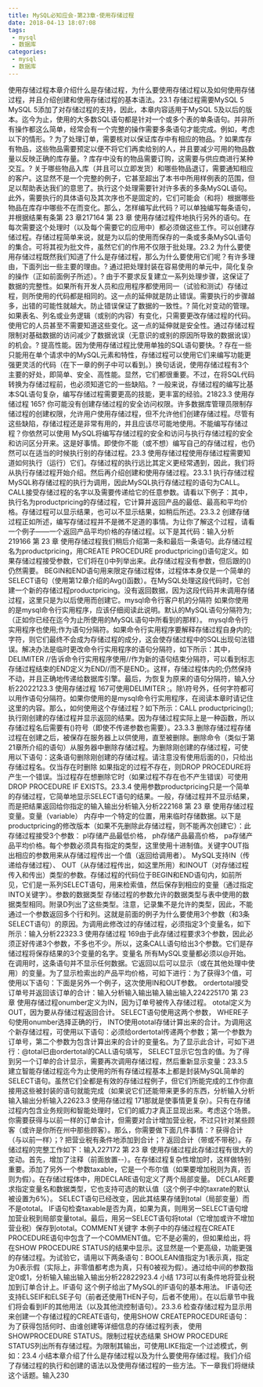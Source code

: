 ```yaml
---
title: MySQL必知应会-第23章-使用存储过程
date: 2018-04-13 18:07:08
tags:
 - mysql
 - 数据库
categories:
 - mysql
 - 数据库
---
```


使用存储过程本章介绍什么是存储过程，为什么要使用存储过程以及如何使用存储过程，并且介绍创建和使用存储过程的基本语法。23.1 存储过程需要MySQL 5 MySQL 5添加了对存储过程的支持，因此，本章内容适用于MySQL 5及以后的版本。迄今为止，使用的大多数SQL语句都是针对一个或多个表的单条语句。并非所有操作都这么简单，经常会有一个完整的操作需要多条语句才能完成。例如，考虑以下的情形。? 为了处理订单，需要核对以保证库存中有相应的物品。? 如果库存有物品，这些物品需要预定以便不将它们再卖给别的人，并且要减少可用的物品数量以反映正确的库存量。? 库存中没有的物品需要订购，这需要与供应商进行某种交互。? 关于哪些物品入库（并且可以立即发货）和哪些物品退订，需要通知相应的客户。这显然不是一个完整的例子，它甚至超出了本书中所用样例表的范围，但足以帮助表达我们的意思了。执行这个处理需要针对许多表的多条MySQL语句。此外，需要执行的具体语句及其次序也不是固定的，它们可能会（和将）根据哪些物品在库存中哪些不在而变化。那么，怎样编写此代码？可以单独编写每条语句，并根据结果有条第 23 章217164 第 23 章 使用存储过程件地执行另外的语句。在每次需要这个处理时（以及每个需要它的应用中）都必须做这些工作。可以创建存储过程。存储过程简单来说，就是为以后的使用而保存的一条或多条MySQL语句的集合。可将其视为批文件，虽然它们的作用不仅限于批处理。23.2 为什么要使用存储过程既然我们知道了什么是存储过程，那么为什么要使用它们呢？有许多理由，下面列出一些主要的理由。? 通过把处理封装在容易使用的单元中，简化复杂的操作（正如前面例子所述）。? 由于不要求反复建立一系列处理步骤，这保证了数据的完整性。如果所有开发人员和应用程序都使用同一（试验和测试）存储过程，则所使用的代码都是相同的。这一点的延伸就是防止错误。需要执行的步骤越多，出错的可能性就越大。防止错误保证了数据的一致性。? 简化对变动的管理。如果表名、列名或业务逻辑（或别的内容）有变化，只需要更改存储过程的代码。使用它的人员甚至不需要知道这些变化。这一点的延伸就是安全性。通过存储过程限制对基础数据的访问减少了数据讹误（无意识的或别的原因所导致的数据讹误）的机会。? 提高性能。因为使用存储过程比使用单独的SQL语句要快。? 存在一些只能用在单个请求中的MySQL元素和特性，存储过程可以使用它们来编写功能更强更灵活的代码（在下一章的例子中可以看到。）换句话说，使用存储过程有3个主要的好处，即简单、安全、高性能。显然，它们都很重要。不过，在将SQL代码转换为存储过程前，也必须知道它的一些缺陷。? 一般来说，存储过程的编写比基本SQL语句复杂，编写存储过程需要更高的技能，更丰富的经验。21823.3 使用存储过程 165? 你可能没有创建存储过程的安全访问权限。许多数据库管理员限制存储过程的创建权限，允许用户使用存储过程，但不允许他们创建存储过程。尽管有这些缺陷，存储过程还是非常有用的，并且应该尽可能地使用。不能编写存储过程？你依然可以使用 MySQL将编写存储过程的安全和访问与执行存储过程的安全和访问区分开来。这是好事情。即使你不能（或不想）编写自己的存储过程，也仍然可以在适当的时候执行别的存储过程。23.3 使用存储过程使用存储过程需要知道如何执行（运行）它们。存储过程的执行远比其定义更经常遇到，因此，我们将从执行存储过程开始介绍。然后再介绍创建和使用存储过程。23.3.1 执行存储过程MySQL称存储过程的执行为调用，因此MySQL执行存储过程的语句为CALL。 CALL接受存储过程的名字以及需要传递给它的任意参数。请看以下例子：其中，执行名为productpricing的存储过程，它计算并返回产品的最低、最高和平均价格。存储过程可以显示结果，也可以不显示结果，如稍后所述。23.3.2 创建存储过程正如所述，编写存储过程并不是微不足道的事情。为让你了解这个过程，请看一个例子——一个返回产品平均价格的存储过程。以下是其代码：输入分析219166 第 23 章 使用存储过程我们稍后介绍第一条和最后一条语句。此存储过程名为productpricing，用CREATE PROCEDURE productpricing()语句定义。如果存储过程接受参数，它们将在()中列举出来。此存储过程没有参数，但后跟的()仍然需要。 BEGIN和END语句用来限定存储过程体，过程体本身仅是一个简单的SELECT语句（使用第12章介绍的Avg()函数）。在MySQL处理这段代码时，它创建一个新的存储过程productpricing。没有返回数据，因为这段代码并未调用存储过程，这里只是为以后使用而创建它。mysql命令行客户机的分隔符 如果你使用的是mysql命令行实用程序，应该仔细阅读此说明。默认的MySQL语句分隔符为;（正如你已经在迄今为止所使用的MySQL语句中所看到的那样）。 mysql命令行实用程序也使用;作为语句分隔符。如果命令行实用程序要解释存储过程自身内的;字符，则它们最终不会成为存储过程的成分，这会使存储过程中的SQL出现句法错误。解决办法是临时更改命令行实用程序的语句分隔符，如下所示：其中， DELIMITER //告诉命令行实用程序使用//作为新的语句结束分隔符，可以看到标志存储过程结束的END定义为END//而不是END;。这样，存储过程体内的;仍然保持不动，并且正确地传递给数据库引擎。最后，为恢复为原来的语句分隔符，输入分析22022123.3 使用存储过程 167可使用DELIMITER ;。除\符号外，任何字符都可以用作语句分隔符。如果你使用的是mysql命令行实用程序，在阅读本章时请记住这里的内容。那么，如何使用这个存储过程？如下所示：CALL productpricing();执行刚创建的存储过程并显示返回的结果。因为存储过程实际上是一种函数，所以存储过程名后需要有()符号（即使不传递参数也需要）。23.3.3 删除存储过程存储过程在创建之后，被保存在服务器上以供使用，直至被删除。删除命令（类似于第21章所介绍的语句）从服务器中删除存储过程。为删除刚创建的存储过程，可使用以下语句：这条语句删除刚创建的存储过程。请注意没有使用后面的()，只给出存储过程名。仅当存在时删除 如果指定的过程不存在，则DROP PROCEDURE将产生一个错误。当过程存在想删除它时（如果过程不存在也不产生错误）可使用DROP PROCEDURE IF EXISTS。23.3.4 使用参数productpricing只是一个简单的存储过程，它简单地显示SELECT语句的结果。一般，存储过程并不显示结果，而是把结果返回给你指定的输入输出分析输入分析222168 第 23 章 使用存储过程变量。变量（variable） 内存中一个特定的位置，用来临时存储数据。以下是productpricing的修改版本（如果不先删除此存储过程，则不能再次创建它）：此存储过程接受3个参数： pl存储产品最低价格， ph存储产品最高价格， pa存储产品平均价格。每个参数必须具有指定的类型，这里使用十进制值。关键字OUT指出相应的参数用来从存储过程传出一个值（返回给调用者）。 MySQL支持IN（传递给存储过程）、 OUT（从存储过程传出，如这里所用）和INOUT（对存储过程传入和传出）类型的参数。存储过程的代码位于BEGIN和END语句内，如前所见，它们是一系列SELECT语句，用来检索值，然后保存到相应的变量（通过指定INTO关键字）。参数的数据类型 存储过程的参数允许的数据类型与表中使用的数据类型相同。附录D列出了这些类型。注意，记录集不是允许的类型，因此，不能通过一个参数返回多个行和列。这就是前面的例子为什么要使用3个参数（和3条SELECT语句）的原因。为调用此修改过的存储过程，必须指定3个变量名，如下所示：输入分析22323.3 使用存储过程 169由于此存储过程要求3个参数，因此必须正好传递3个参数，不多也不少。所以，这条CALL语句给出3个参数。它们是存储过程将保存结果的3个变量的名字。变量名 所有MySQL变量都必须以@开始。在调用时，这条语句并不显示任何数据。它返回以后可以显示（或在其他处理中使用）的变量。为了显示检索出的产品平均价格，可如下进行：为了获得3个值，可使用以下语句：下面是另外一个例子，这次使用IN和OUT参数。 ordertotal接受订单号并返回该订单的合计：输入分析输入输出输入输出输入224225170 第 23 章 使用存储过程onumber定义为IN，因为订单号被传入存储过程。 ototal定义为OUT，因为要从存储过程返回合计。 SELECT语句使用这两个参数， WHERE子句使用onumber选择正确的行， INTO使用ototal存储计算出来的合计。为调用这个新存储过程，可使用以下语句：必须给ordertotal传递两个参数；第一个参数为订单号，第二个参数为包含计算出来的合计的变量名。为了显示此合计，可如下进行：@total已由ordertotal的CALL语句填写， SELECT显示它包含的值。为了得到另一个订单的合计显示，需要再次调用存储过程，然后重新显示变量：23.3.5 建立智能存储过程迄今为止使用的所有存储过程基本上都是封装MySQL简单的SELECT语句。虽然它们全都是有效的存储过程例子，但它们所能完成的工作你直接用这些被封装的语句就能完成（如果说它们还能带来更多的东西，分析输入分析输入输出分析输入22623.3 使用存储过程 171那就是使事情更复杂）。只有在存储过程内包含业务规则和智能处理时，它们的威力才真正显现出来。考虑这个场景。你需要获得与以前一样的订单合计，但需要对合计增加营业税，不过只针对某些顾客（或许是你所在州中那些顾客）。那么，你需要做下面几件事情：? 获得合计（与以前一样）；? 把营业税有条件地添加到合计；? 返回合计（带或不带税）。存储过程的完整工作如下：输入227172 第 23 章 使用存储过程此存储过程有很大的变动。首先，增加了注释（前面放置--）。在存储过程复杂性增加时，这样做特别重要。添加了另外一个参数taxable，它是一个布尔值（如果要增加税则为真，否则为假）。在存储过程体中，用DECLARE语句定义了两个局部变量。 DECLARE要求指定变量名和数据类型，它也支持可选的默认值（这个例子中的taxrate的默认被设置为6%）。 SELECT语句已经改变，因此其结果存储到total（局部变量）而不是ototal。 IF语句检查taxable是否为真，如果为真，则用另一SELECT语句增加营业税到局部变量total。最后，用另一SELECT语句将total（它增加或许不增加营业税）保存到ototal。COMMENT关键字 本例子中的存储过程在CREATE PROCEDURE语句中包含了一个COMMENT值。它不是必需的，但如果给出，将在SHOW PROCEDURE STATUS的结果中显示。这显然是一个更高级，功能更强的存储过程。为试验它，请用以下两条语句：BOOLEAN值指定为1表示真，指定为0表示假（实际上，非零值都考虑为真，只有0被视为假）。通过给中间的参数指定0或1，分析输入输出输入输出分析22822923.4 小结 173可以有条件地将营业税加到订单合计上。IF语句 这个例子给出了MySQL的IF语句的基本用法。 IF语句还支持ELSEIF和ELSE子句（前者还使用THEN子句，后者不使用）。在以后章节中我们将会看到IF的其他用法（以及其他流控制语句）。23.3.6 检查存储过程为显示用来创建一个存储过程的CREATE语句，使用SHOW CREATEPROCEDURE语句：为了获得包括何时、由谁创建等详细信息的存储过程列表， 使用SHOWPROCEDURE STATUS。限制过程状态结果 SHOW PROCEDURE STATUS列出所有存储过程。为限制其输出，可使用LIKE指定一个过滤模式，例如：23.4 小结本章介绍了什么是存储过程以及为什么要使用存储过程。我们介绍了存储过程的执行和创建的语法以及使用存储过程的一些方法。下一章我们将继续这个话题。输入230